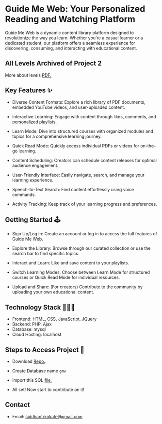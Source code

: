 
# Guide Me Web: Your Personalized Reading and Watching Platform

Guide Me Web is a dynamic content library platform designed to revolutionize the way you learn. Whether you're a casual learner or a dedicated student, our platform offers a seamless experience for discovering, consuming, and interacting with educational content.

## All Levels Archived of Project 2
More about levels [PDF.](https://drive.google.com/file/d/1JpkPRrqNSuFNoiTQTxzjiPvmpHYhCr-M/view?usp=sharing)

## Key Features ✨

- Diverse Content Formats: Explore a rich library of PDF documents, embedded YouTube videos, and user-uploaded content.

- Interactive Learning: Engage with content through likes, comments, and personalized playlists.

- Learn Mode: Dive into structured courses with organized modules and topics for a comprehensive learning journey.

- Quick Read Mode: Quickly access individual PDFs or videos for on-the-go learning.

- Content Scheduling: Creators can schedule content releases for optimal audience engagement.

- User-Friendly Interface: Easily navigate, search, and manage your learning experience.

- Speech-to-Text Search: Find content effortlessly using voice commands.

- Activity Tracking: Keep track of your learning progress and preferences.



## Getting Started 🕹️

- Sign Up/Log In: Create an account or log in to access the full features of Guide Me Web.

- Explore the Library: Browse through our curated collection or use the search bar to find specific topics.

- Interact and Learn: Like and save content to your playlists.

- Switch Learning Modes: Choose between Learn Mode for structured courses or Quick Read Mode for individual resources.

- Upload and Share: (For creators) Contribute to the community by uploading your own educational content.


## Technology Stack 👨🏽‍💻

 - Frontend: HTML, CSS, JavaScript, JQuery
 - Backend: PHP, Ajax
 - Database: mysql
 - Cloud Hosting: localhost


## Steps to Access Project 💼

- Download [Repo.](https://github.com/siddhantrkokate/gmw/archive/refs/heads/master.zip).

- Create Database name `gmw`

- Import this SQL [file.](https://github.com/siddhantrkokate/gmw/blob/master/u919348121_GMW.sql)

- All set! Now start to contribute on it!
## Contact

- Email: [siddhantrkokate@gmail.com](siddhantrkokate@gmail.com)

